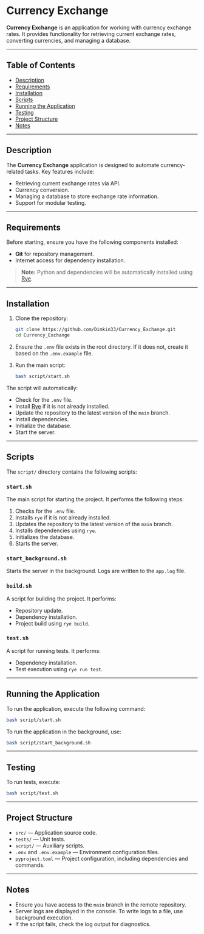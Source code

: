 # Currency Exchange

**Currency Exchange** is an application for working with currency exchange rates. It provides functionality for retrieving current exchange rates, converting currencies, and managing a database.

---

## Table of Contents

- [Description](#description)
- [Requirements](#requirements)
- [Installation](#installation)
- [Scripts](#scripts)
- [Running the Application](#running-the-application)
- [Testing](#testing)
- [Project Structure](#project-structure)
- [Notes](#notes)

---

## Description

The **Currency Exchange** application is designed to automate currency-related tasks. Key features include:
- Retrieving current exchange rates via API.
- Currency conversion.
- Managing a database to store exchange rate information.
- Support for modular testing.

---

## Requirements

Before starting, ensure you have the following components installed:

- **Git** for repository management.
- Internet access for dependency installation.

> **Note:** Python and dependencies will be automatically installed using [Rye](https://rye-up.com/).

---

## Installation

1. Clone the repository:
   ```bash
   git clone https://github.com/Dimkin33/Currency_Exchange.git
   cd Currency_Exchange
   ```

2. Ensure the `.env` file exists in the root directory. If it does not, create it based on the `.env.example` file.

3. Run the main script:
   ```bash
   bash script/start.sh
   ```

The script will automatically:
- Check for the `.env` file.
- Install [Rye](https://rye-up.com/) if it is not already installed.
- Update the repository to the latest version of the `main` branch.
- Install dependencies.
- Initialize the database.
- Start the server.

---

## Scripts

The `script/` directory contains the following scripts:

### `start.sh`

The main script for starting the project. It performs the following steps:
1. Checks for the `.env` file.
2. Installs `rye` if it is not already installed.
3. Updates the repository to the latest version of the `main` branch.
4. Installs dependencies using `rye`.
5. Initializes the database.
6. Starts the server.

### `start_background.sh`

Starts the server in the background. Logs are written to the `app.log` file.

### `build.sh`

A script for building the project. It performs:
- Repository update.
- Dependency installation.
- Project build using `rye build`.

### `test.sh`

A script for running tests. It performs:
- Dependency installation.
- Test execution using `rye run test`.

---

## Running the Application

To run the application, execute the following command:

```bash
bash script/start.sh
```

To run the application in the background, use:

```bash
bash script/start_background.sh
```

---

## Testing

To run tests, execute:

```bash
bash script/test.sh
```

---

## Project Structure

- `src/` — Application source code.
- `tests/` — Unit tests.
- `script/` — Auxiliary scripts.
- `.env` and `.env.example` — Environment configuration files.
- `pyproject.toml` — Project configuration, including dependencies and commands.

---

## Notes

- Ensure you have access to the `main` branch in the remote repository.
- Server logs are displayed in the console. To write logs to a file, use background execution.
- If the script fails, check the log output for diagnostics.